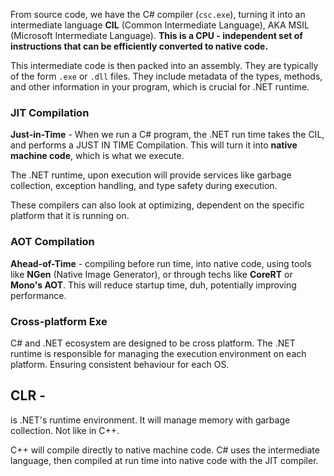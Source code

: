 From source code, we have the C# compiler (`csc.exe`), turning it into an intermediate language **CIL** (Common Intermediate Language), AKA MSIL (Microsoft Intermediate Language). 
**This is a CPU - independent set of instructions that can be efficiently converted to native code.**

 This intermediate code is then packed into an assembly. 
 They are typically of the form `.exe` or `.dll` files. 
 They include metadata of the types, methods, and other information in your program, which is crucial for .NET runtime. 


### JIT Compilation
**Just-in-Time** - When we run a C# program, the .NET run time takes the CIL, and performs a JUST IN TIME Compilation. 
This will turn it into **native machine code**, which is what we execute. 

The .NET runtime, upon execution will provide services like garbage collection, exception handling, and type safety during execution. 

These compilers can also look at optimizing, dependent on the specific platform that it is running on. 


### AOT Compilation
**Ahead-of-Time** - compiling before run time, into native code, using tools like **NGen**  (Native Image Generator), or through techs like **CoreRT** or **Mono's AOT**. 
This will reduce startup time, duh, potentially improving performance. 


### Cross-platform Exe
C# and .NET ecosystem are designed to be cross platform. 
The .NET runtime is responsible for managing the execution environment on each platform. Ensuring consistent behaviour for each OS. 

## CLR - 
is .NET's runtime environment. 
It will manage memory with garbage collection. 
Not like in C++. 

C++ will compile directly to native machine code. 
C# uses the intermediate language, then compiled at run time into native code with the JIT compiler. 
